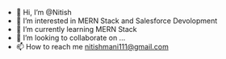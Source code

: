 - 👋 Hi, I’m @Nitish
- 👀 I’m interested in MERN Stack and Salesforce Devolopment
- 🌱 I’m currently learning MERN Stack
- 💞️ I’m looking to collaborate on ...
- 📫 How to reach me nitishmani111@gmail.com

<!---
Nitish-2000/Nitish-2000 is a ✨ special ✨ repository because its `README.md` (this file) appears on your GitHub profile.
You can click the Preview link to take a look at your changes.
--->
